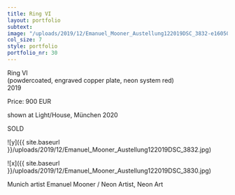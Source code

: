```yaml
---
title: Ring VI
layout: portfolio
subtext: 
image: "/uploads/2019/12/Emanuel_Mooner_Austellung122019DSC_3832-e1605001679354.jpg"
col_size: 7
style: portfolio
portfolio_nr: 30
---
```


Ring VI  
(powdercoated, engraved copper plate, neon system red)  
2019

Price: 900 EUR

shown at Light/House, München 2020

SOLD

![y]({{ site.baseurl }}/uploads/2019/12/Emanuel_Mooner_Austellung122019DSC_3832.jpg)

![x]({{ site.baseurl }}/uploads/2019/12/Emanuel_Mooner_Austellung122019DSC_3830.jpg)

Munich artist Emanuel Mooner / Neon Artist, Neon Art